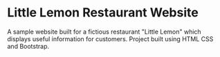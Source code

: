 # Little Lemon Restaurant Website
A sample website built for a fictious restaurant "Little Lemon" which displays useful information for customers. Project built using HTML CSS and Bootstrap.
